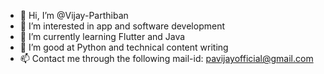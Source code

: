 - 👋 Hi, I’m @Vijay-Parthiban
- 👀 I’m interested in app and software development
- 🌱 I’m currently learning Flutter and Java
- 💞️ I’m good at Python and technical content writing 
- 📫 Contact me through the following mail-id:
     pavijayofficial@gmail.com
